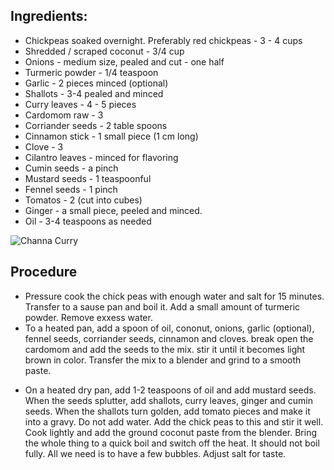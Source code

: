 
## Ingredients:

 * Chickpeas soaked overnight. Preferably red chickpeas - 3 - 4 cups
 * Shredded / scraped coconut - 3/4 cup
 * Onions - medium size, pealed and cut - one half
 * Turmeric powder - 1/4 teaspoon
 * Garlic - 2 pieces minced (optional)
 * Shallots - 3-4 pealed and minced
 * Curry leaves - 4 - 5 pieces
 * Cardomom raw - 3
 * Corriander seeds - 2 table spoons
 * Cinnamon stick - 1 small piece (1 cm long)
 * Clove - 3
 * Cilantro leaves - minced for flavoring
 * Cumin seeds - a pinch
 * Mustard seeds - 1 teaspoonful
 * Fennel seeds - 1 pinch
 * Tomatos - 2 (cut into cubes)
 * Ginger - a small piece, peeled and minced.
 * Oil - 3-4 teaspoons as needed

![Channa Curry](img/channa-curry.jpg|width=250)

## Procedure

 * Pressure cook the chick peas with enough water and salt for 15 minutes. Transfer to a sause pan and boil it. Add a small amount of turmeric powder. Remove exxess water. 
 * To a heated pan, add a spoon of oil, cononut, onions, garlic (optional), fennel seeds, corriander seeds, cinnamon and cloves. break open the cardomom and add the seeds to the mix. stir it until it becomes light brown in color. Transfer the mix to a blender and grind to a smooth paste.
- On a heated dry pan, add 1-2 teaspoons of oil and add mustard seeds. When the seeds splutter, add shallots, curry leaves, ginger and cumin seeds. When the shallots turn golden, add tomato pieces and make it into a gravy. Do not add water. Add the chick peas to this and stir it well. Cook lightly and add the ground coconut paste from the blender. Bring the whole thing to a quick boil and switch off the heat. It should not boil fully. All we need is to have a few bubbles. Adjust salt for taste.

